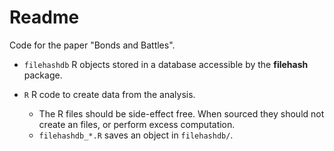 # Readme

Code for the paper "Bonds and Battles".


- `filehashdb` R objects stored in a database accessible by the **filehash** package.
- `R` R code to create data from the analysis.

  - The R files should be side-effect free. When sourced they should not create an files, or
    perform excess computation.
  - `filehashdb_*.R` saves an object in `filehashdb/`.

